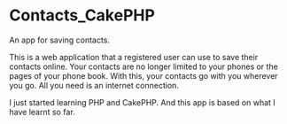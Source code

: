 Contacts_CakePHP
================

An app for saving contacts.

This is a web application that a registered user can use to save their contacts online. Your contacts are no longer limited to your phones or the pages of your phone book. With this, your contacts go with you wherever you go. All you need is an internet connection.

I just started learning PHP and CakePHP. And this app is based on what I have learnt so far.
